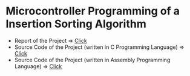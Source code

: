 # Microcontroller Programming of a Insertion Sorting Algorithm

- Report of the Project => [Click](https://github.com/amoshnin/Microcontroller-Insertion.Sorting.Algorithm/blob/master/Assignment%20Report.pdf)
- Source Code of the Project (written in C Programming Language) => [Click](https://github.com/amoshnin/Microcontroller-Insertion.Sorting.Algorithm/blob/master/Src/main.c)
- Source Code of the Project (written in Assembly Programming Language) => [Click](https://github.com/amoshnin/Microcontroller-Insertion.Sorting.Algorithm/blob/master/Src/insertion_sort.s)
